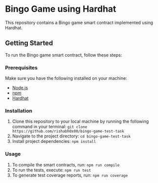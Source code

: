 # Bingo Game using Hardhat

This repository contains a Bingo game smart contract implemented using Hardhat.

## Getting Started

To run the Bingo game smart contract, follow these steps:

### Prerequisites

Make sure you have the following installed on your machine:

- [Node.js](https://nodejs.org/)
- [npm](https://www.npmjs.com/)
- [Hardhat](https://hardhat.org/)

### Installation

1. Clone this repository to your local machine by running the following command in your terminal:
   ``git clone https://github.com/rishabh0x00/bingo-game-test-task``
2. Navigate to the project directory:
   ``cd bingo-game-test-task``
3. Install project dependencies:
   ``npm install``

### Usage

1. To compile the smart contracts, run:
   `npm run compile`
2. To run the tests, execute:
   `npm run test`
3. To generate test coverage reports, run:
   `npm run coverage`
